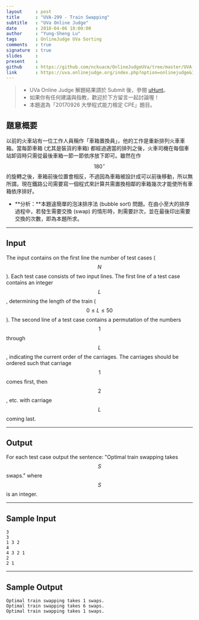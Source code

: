 ```yaml
---
layout     : post
title      : "UVA-299 - Train Swapping"
subtitle   : "UVa Online Judge"
date       : 2018-04-06 18:00:00
author     : "Yung-Sheng Lu"
tags       : OnlineJudge UVa Sorting
comments   : true
signature  : true
slides     : 
present    :
github     : https://github.com/nckuacm/OnlineJudgeUVa/tree/master/UVA-299
link       : https://uva.onlinejudge.org/index.php?option=onlinejudge&Itemid=8&page=show_problem&category=&problem=235&mosmsg=Submission+received+with+ID+21102539
---
```


> * UVa Online Judge 解題結果請於 Submit 後，參閱 [uHunt](https://uhunt.onlinejudge.org/)。
> * 如果你有任何建議與指教，歡迎於下方留言一起討論喔！
> * 本題選為「20170926 大學程式能力檢定 CPE」題目。

## 題意概要

以前的火車站有一位工作人員稱作「車箱置換員」，他的工作是重新排列火車車箱。當每節車箱 (尤其是裝貨的車箱) 都經過適當的排列之後，火車司機在每個車站卸貨時只需從最後車箱一節一節依序放下即可。雖然在作 $$180^{\circ}$$ 的旋轉之後，車箱前後位置會相反，不過因為車箱被設計成可以前後移動，所以無所謂。現在鐵路公司需要寫一個程式來計算共需置換相鄰的車箱幾次才能使所有車箱依序排好。

* **分析：**本題違簡單的泡沫排序法 (bubble sort) 問題。在由小至大的排序過程中，若發生需要交換 (swap) 的情形時，則需要計次，並在最後印出需要交換的次數，即為本題所求。

---
## Input

The input contains on the first line the number of test cases ($$N$$). Each test case consists of two input lines. The first line of a test case contains an integer $$L$$, determining the length of the train ($$0 \le L \le 50$$). The second line of a test case contains a permutation of the numbers $$1$$ through $$L$$, indicating the current order of the carriages. The carriages should be ordered such that carriage $$1$$ comes first, then $$2$$, etc. with carriage $$L$$ coming last.

---
## Output

For each test case output the sentence: "Optimal train swapping takes $$S$$ swaps." where $$S$$ is an integer.

---
## Sample Input

```
3
3
1 3 2
4
4 3 2 1
2
2 1
```

---
## Sample Output

```
Optimal train swapping takes 1 swaps.
Optimal train swapping takes 6 swaps.
Optimal train swapping takes 1 swaps.
```